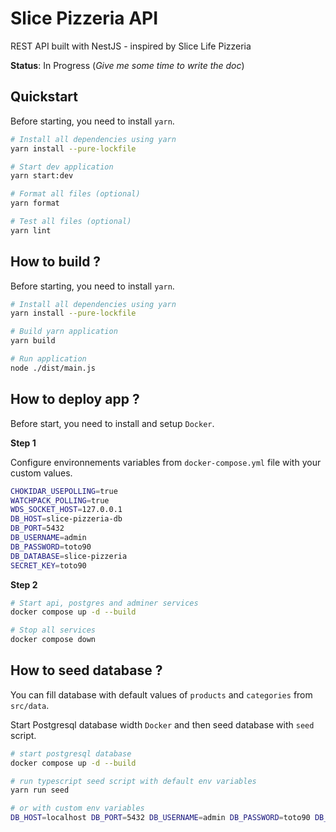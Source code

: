 # Slice Pizzeria API

REST API built with NestJS - inspired by Slice Life Pizzeria

**Status**: In Progress (_Give me some time to write the doc_)

## Quickstart

Before starting, you need to install `yarn`.

```sh
# Install all dependencies using yarn
yarn install --pure-lockfile

# Start dev application
yarn start:dev

# Format all files (optional)
yarn format

# Test all files (optional)
yarn lint
```

## How to build ?

Before starting, you need to install `yarn`.

```sh
# Install all dependencies using yarn
yarn install --pure-lockfile

# Build yarn application
yarn build

# Run application
node ./dist/main.js
```

## How to deploy app ?

Before start, you need to install and setup `Docker`.

**Step 1**

Configure environnements variables from `docker-compose.yml` file with your custom values.

```sh
CHOKIDAR_USEPOLLING=true
WATCHPACK_POLLING=true
WDS_SOCKET_HOST=127.0.0.1
DB_HOST=slice-pizzeria-db
DB_PORT=5432
DB_USERNAME=admin
DB_PASSWORD=toto90
DB_DATABASE=slice-pizzeria
SECRET_KEY=toto90
```

**Step 2**

```sh
# Start api, postgres and adminer services
docker compose up -d --build

# Stop all services
docker compose down
```

## How to seed database ?

You can fill database with default values of `products` and `categories` from `src/data`.

Start Postgresql database width `Docker` and then seed database with `seed` script.

```sh
# start postgresql database
docker compose up -d --build

# run typescript seed script with default env variables
yarn run seed

# or with custom env variables
DB_HOST=localhost DB_PORT=5432 DB_USERNAME=admin DB_PASSWORD=toto90 DB_DATABASE=slice-pizzeria yarn run seed
```
